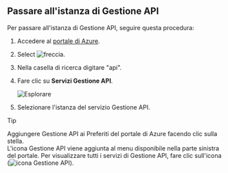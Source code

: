 ## <a name="navigate-to-your-apim-instance"></a>Passare all'istanza di Gestione API

Per passare all'istanza di Gestione API, seguire questa procedura:

1. Accedere al [portale di Azure](https://portal.azure.com). 
2. Select ![freccia](./media/api-management-navigate-to-instance/arrow.png).
3. Nella casella di ricerca digitare "api".
4. Fare clic su **Servizi Gestione API**.

    ![Esplorare](./media/api-management-navigate-to-instance/navigate-to-api-management-services.png)

5. Selezionare l'istanza del servizio Gestione API.

>[!TIP]
>Aggiungere Gestione API ai Preferiti del portale di Azure facendo clic sulla stella. <br/>L'icona Gestione API viene aggiunta al menu disponibile nella parte sinistra del portale. Per visualizzare tutti i servizi di Gestione API, fare clic sull'icona (![icona Gestione API](./media/api-management-navigate-to-instance/apim-icon.png)).
 


